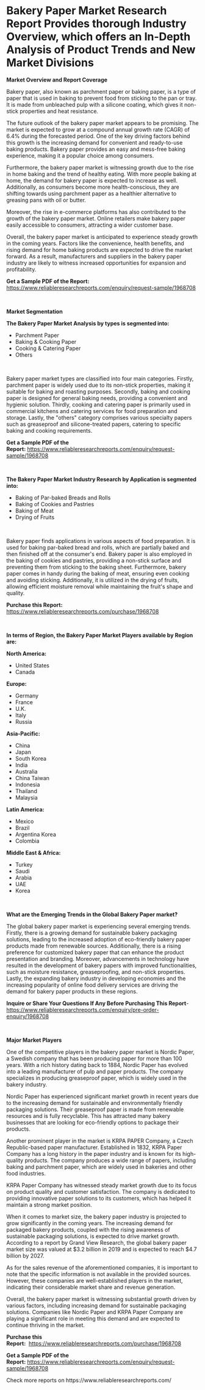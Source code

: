 <p><h1>Bakery Paper Market Research Report Provides thorough Industry Overview, which offers an In-Depth Analysis of Product Trends and New Market Divisions</h1></p><p><strong>Market Overview and Report Coverage</strong></p>
<p><p>Bakery paper, also known as parchment paper or baking paper, is a type of paper that is used in baking to prevent food from sticking to the pan or tray. It is made from unbleached pulp with a silicone coating, which gives it non-stick properties and heat resistance.</p><p>The future outlook of the bakery paper market appears to be promising. The market is expected to grow at a compound annual growth rate (CAGR) of 6.4% during the forecasted period. One of the key driving factors behind this growth is the increasing demand for convenient and ready-to-use baking products. Bakery paper provides an easy and mess-free baking experience, making it a popular choice among consumers.</p><p>Furthermore, the bakery paper market is witnessing growth due to the rise in home baking and the trend of healthy eating. With more people baking at home, the demand for bakery paper is expected to increase as well. Additionally, as consumers become more health-conscious, they are shifting towards using parchment paper as a healthier alternative to greasing pans with oil or butter.</p><p>Moreover, the rise in e-commerce platforms has also contributed to the growth of the bakery paper market. Online retailers make bakery paper easily accessible to consumers, attracting a wider customer base.</p><p>Overall, the bakery paper market is anticipated to experience steady growth in the coming years. Factors like the convenience, health benefits, and rising demand for home baking products are expected to drive the market forward. As a result, manufacturers and suppliers in the bakery paper industry are likely to witness increased opportunities for expansion and profitability.</p></p>
<p><strong>Get a Sample PDF of the Report:</strong> <a href="https://www.reliableresearchreports.com/enquiry/request-sample/1968708">https://www.reliableresearchreports.com/enquiry/request-sample/1968708</a></p>
<p>&nbsp;</p>
<p><strong>Market Segmentation</strong></p>
<p><strong>The Bakery Paper Market Analysis by types is segmented into:</strong></p>
<p><ul><li>Parchment Paper</li><li>Baking & Cooking Paper</li><li>Cooking & Catering Paper</li><li>Others</li></ul></p>
<p>&nbsp;</p>
<p><p>Bakery paper market types are classified into four main categories. Firstly, parchment paper is widely used due to its non-stick properties, making it suitable for baking and roasting purposes. Secondly, baking and cooking paper is designed for general baking needs, providing a convenient and hygienic solution. Thirdly, cooking and catering paper is primarily used in commercial kitchens and catering services for food preparation and storage. Lastly, the "others" category comprises various specialty papers such as greaseproof and silicone-treated papers, catering to specific baking and cooking requirements.</p></p>
<p><strong>Get a Sample PDF of the Report:</strong>&nbsp;<a href="https://www.reliableresearchreports.com/enquiry/request-sample/1968708">https://www.reliableresearchreports.com/enquiry/request-sample/1968708</a></p>
<p>&nbsp;</p>
<p><strong>The Bakery Paper Market Industry Research by Application is segmented into:</strong></p>
<p><ul><li>Baking of Par-baked Breads and Rolls</li><li>Baking of Cookies and Pastries</li><li>Baking of Meat</li><li>Drying of Fruits</li></ul></p>
<p>&nbsp;</p>
<p><p>Bakery paper finds applications in various aspects of food preparation. It is used for baking par-baked bread and rolls, which are partially baked and then finished off at the consumer's end. Bakery paper is also employed in the baking of cookies and pastries, providing a non-stick surface and preventing them from sticking to the baking sheet. Furthermore, bakery paper comes in handy during the baking of meat, ensuring even cooking and avoiding sticking. Additionally, it is utilized in the drying of fruits, allowing efficient moisture removal while maintaining the fruit's shape and quality.</p></p>
<p><strong>Purchase this Report:</strong>&nbsp; <a href="https://www.reliableresearchreports.com/purchase/1968708">https://www.reliableresearchreports.com/purchase/1968708</a></p>
<p>&nbsp;</p>
<p><strong>In terms of Region, the Bakery Paper Market Players available by Region are:</strong></p>
<p>
    <p> <strong> North America: </strong>
        <ul>
            <li>United States</li>
            <li>Canada</li>
        </ul>
        </p> 
    <p> <strong> Europe: </strong>
        <ul>
            <li>Germany</li>
            <li>France</li>
            <li>U.K.</li>
            <li>Italy</li>
            <li>Russia</li>
        </ul>
        </p> 
    <p> <strong> Asia-Pacific: </strong>
        <ul>
            <li>China</li>
            <li>Japan</li>
            <li>South Korea</li>
            <li>India</li>
            <li>Australia</li>
            <li>China Taiwan</li>
            <li>Indonesia</li>
            <li>Thailand</li>
            <li>Malaysia</li>
        </ul>
        </p> 
    <p> <strong> Latin America: </strong>
        <ul>
            <li>Mexico</li>
            <li>Brazil</li>
            <li>Argentina Korea</li>
            <li>Colombia</li>
        </ul>
        </p> 
    <p> <strong> Middle East & Africa: </strong>
        <ul>
            <li>Turkey</li>
            <li>Saudi</li>
            <li>Arabia</li>
            <li>UAE</li>
            <li>Korea</li>
        </ul>
    </p>
    </p>
<p>&nbsp;</p>
<p><strong>What are the Emerging Trends in the Global Bakery Paper market?</strong></p>
<p><p>The global bakery paper market is experiencing several emerging trends. Firstly, there is a growing demand for sustainable bakery packaging solutions, leading to the increased adoption of eco-friendly bakery paper products made from renewable sources. Additionally, there is a rising preference for customized bakery paper that can enhance the product presentation and branding. Moreover, advancements in technology have resulted in the development of bakery papers with improved functionalities, such as moisture resistance, greaseproofing, and non-stick properties. Lastly, the expanding bakery industry in developing economies and the increasing popularity of online food delivery services are driving the demand for bakery paper products in these regions.</p></p>
<p><strong>Inquire or Share Your Questions If Any Before Purchasing This Report</strong>- <a href="https://www.reliableresearchreports.com/enquiry/pre-order-enquiry/1968708">https://www.reliableresearchreports.com/enquiry/pre-order-enquiry/1968708</a></p>
<p>&nbsp;</p>
<p><strong>Major Market Players</strong></p>
<p><p>One of the competitive players in the bakery paper market is Nordic Paper, a Swedish company that has been producing paper for more than 100 years. With a rich history dating back to 1884, Nordic Paper has evolved into a leading manufacturer of pulp and paper products. The company specializes in producing greaseproof paper, which is widely used in the bakery industry.</p><p>Nordic Paper has experienced significant market growth in recent years due to the increasing demand for sustainable and environmentally friendly packaging solutions. Their greaseproof paper is made from renewable resources and is fully recyclable. This has attracted many bakery businesses that are looking for eco-friendly options to package their products.</p><p>Another prominent player in the market is KRPA PAPER Company, a Czech Republic-based paper manufacturer. Established in 1832, KRPA Paper Company has a long history in the paper industry and is known for its high-quality products. The company produces a wide range of papers, including baking and parchment paper, which are widely used in bakeries and other food industries.</p><p>KRPA Paper Company has witnessed steady market growth due to its focus on product quality and customer satisfaction. The company is dedicated to providing innovative paper solutions to its customers, which has helped it maintain a strong market position.</p><p>When it comes to market size, the bakery paper industry is projected to grow significantly in the coming years. The increasing demand for packaged bakery products, coupled with the rising awareness of sustainable packaging solutions, is expected to drive market growth. According to a report by Grand View Research, the global bakery paper market size was valued at $3.2 billion in 2019 and is expected to reach $4.7 billion by 2027.</p><p>As for the sales revenue of the aforementioned companies, it is important to note that the specific information is not available in the provided sources. However, these companies are well-established players in the market, indicating their considerable market share and revenue generation.</p><p>Overall, the bakery paper market is witnessing substantial growth driven by various factors, including increasing demand for sustainable packaging solutions. Companies like Nordic Paper and KRPA Paper Company are playing a significant role in meeting this demand and are expected to continue thriving in the market.</p></p>
<p><strong>Purchase this Report:</strong>&nbsp;&nbsp;<a href="https://www.reliableresearchreports.com/purchase/1968708">https://www.reliableresearchreports.com/purchase/1968708</a></p>
<p></p>
<p><strong>Get a Sample PDF of the Report:</strong>&nbsp;<a href="https://www.reliableresearchreports.com/enquiry/request-sample/1968708">https://www.reliableresearchreports.com/enquiry/request-sample/1968708</a></p>
<p>Check more reports on https://www.reliableresearchreports.com/</p>